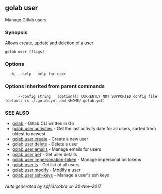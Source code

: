 ## golab user

Manage Gitlab users

### Synopsis


Allows create, update and deletion of a user

```
golab user [flags]
```

### Options

```
  -h, --help   help for user
```

### Options inherited from parent commands

```
      --config string   (optional) CURRENTLY NOT SUPPORTED config file (default is ./.golab.yml and $HOME/.golab.yml)
```

### SEE ALSO
* [golab](golab.md)	 - Gitlab CLI written in Go
* [golab user activities](golab_user_activities.md)	 - Get the last activity date for all users, sorted from oldest to newest.
* [golab user create](golab_user_create.md)	 - Create a new user
* [golab user delete](golab_user_delete.md)	 - Delete a user
* [golab user emails](golab_user_emails.md)	 - Manage emails for users
* [golab user get](golab_user_get.md)	 - Get user details
* [golab user impersonation-token](golab_user_impersonation-token.md)	 - Manage impersonation tokens
* [golab user ls](golab_user_ls.md)	 - Get list of all users
* [golab user modify](golab_user_modify.md)	 - Modify a user
* [golab user ssh-keys](golab_user_ssh-keys.md)	 - Manage a user's ssh keys

###### Auto generated by spf13/cobra on 30-Nov-2017
